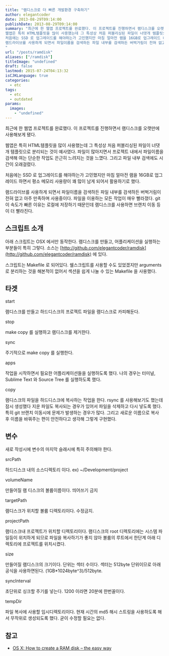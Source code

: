 ```yaml
---
title: "램디스크로 더 빠른 개발환경 구축하기"
author: elegantcoder
date: 2013-08-29T09:14:00
publishDate: 2013-08-29T09:14:00
summary: "최근에 한 웹앱 프로젝트를 완료했다. 이 프로젝트를 진행하면서 램디스크를 오랫만에 사용해보게 됐다.
웹앱은 특히 HTML템플릿을 많이 사용했는데 그 특성상 처음 퍼블리싱된 파일이 너댓개 템플릿으로 분리되는 것이 예사였다. 파일이 많아지면서 프로젝트 내에서 파일이름을 검색해 여는 단순한 작업도 은근히 느려지는 것을 느꼈다. 그리고 파일 내부 검색에도 시간이 오래걸렸다.
처음에는 SSD 로 업그레이드를 해야하는가 고민했지만 마침 얼마전 램을 16GB로 업그레이드 하면서 평소 메모리 사용량이 꽤 많이 남게 되어서 활용하기로 했다.
램드라이브를 사용하게 되면서 파일이름을 검색하든 파일 내부를 검색하든 버벅거림이 전혀 없고 아주 만족하며 사용중이다.
"
url: "/posts/ramdisk"
aliases: ["/ramdisk"]
titleImage: "undefined"
draft: false
lastmod: 2015-07-24T04:13:32
isCJKLanguage: true
categories:
  - etc
tags:
  - etc
  - outdated
params:
  images:
    - "undefined"
---
```

최근에 한 웹앱 프로젝트를 완료했다. 이 프로젝트를 진행하면서 램디스크를 오랫만에 사용해보게 됐다.

웹앱은 특히 HTML템플릿을 많이 사용했는데 그 특성상 처음 퍼블리싱된 파일이 너댓개 템플릿으로 분리되는 것이 예사였다. 파일이 많아지면서 프로젝트 내에서 파일이름을 검색해 여는 단순한 작업도 은근히 느려지는 것을 느꼈다. 그리고 파일 내부 검색에도 시간이 오래걸렸다.

처음에는 SSD 로 업그레이드를 해야하는가 고민했지만 마침 얼마전 램을 16GB로 업그레이드 하면서 평소 메모리 사용량이 꽤 많이 남게 되어서 활용하기로 했다.

램드라이브를 사용하게 되면서 파일이름을 검색하든 파일 내부를 검색하든 버벅거림이 전혀 없고 아주 만족하며 사용중이다. 파일을 이용하는 모든 작업이 매우 빨라졌다. git 이 속도가 빠른 이유는 로컬에 저장하기 때문인데 램디스크를 사용하면 브랜치 이동 등이 더 빨라진다.

스크립트 소개
-------

아래 스크립트는 OSX 에서만 동작한다. 램디스크를 만들고, 어플리케이션을 실행하는 부분들이 특히 그렇다. 소스는 [http://github.com/elegantcoder/ramdisk](http://github.com/elegantcoder/ramdisk) 에 있다.

스크립트는 Makefile 로 되어있다. 쉘스크립트를 사용할 수도 있었겠지만 arguments 로 분리하는 것을 해본적이 없어서 섹션을 쉽게 나눌 수 있는 Makefile 을 사용했다.

타겟
--

start

램디스크를 만들고 하드디스크의 프로젝트 파일을 램디스크로 카피해둔다.

stop

make copy 를 실행하고 램디스크를 제거한다.

sync

주기적으로 make copy 를 실행한다.

apps

작업을 시작하면서 필요한 어플리케이션들을 실행하도록 했다. 나의 경우는 터미널, Sublime Text 와 Source Tree 를 실행하도록 했다.

copy

램디스크의 파일을 하드디스크에 복사하는 작업을 한다. rsync 를 사용해보기도 했는데 잠시 생성했다 지운 파일도 복사되는 경우가 있어서 파일을 삭제하고 다시 넣도록 했다. 특히 git 브랜치 이동시에 문제가 발생하는 경우가 많다. 그리고 새로운 이름으로 복사 후 이름을 바꿔주는 편이 안전하다고 생각해 그렇게 구현했다.

변수
--

새로 작성시에 변수의 마지막 슬래시에 특히 주의해야 한다.

srcPath

하드디스크 내의 소스디렉토리 이다. ex) ~/Development/project

volumeName

만들어질 램 디스크의 볼륨이름이다. 띄어쓰기 금지

targetPath

램디스크가 위치할 볼륨 디렉토리이다. 수정금지.

projectPath

램디스크내 프로젝트가 위치할 디렉토리이다. 램디스크의 root 디렉토리에는 시스템 파일등이 위치하게 되므로 파일을 복사하기가 좋지 않아 볼륨의 루트에서 한단계 아래 디렉토리에 프로젝트를 위치시켰다.

size

만들어질 램디스크의 크기이다. 단위는 섹터 수이다. 섹터는 512byte 단위이므로 아래 공식을 사용하면된다. (1GB\*1024byte^3)/512byte.

syncInterval

초단위로 싱크할 주기를 넣는다. 1200 이라면 20분에 한번꼴이다.

tempDir

파일 복사에 사용할 임시디렉토리이다. 현재 시간의 md5 해시 스트링을 사용하도록 해서 무작위로 생성되도록 했다. 굳이 수정할 필요는 없다.

참고
--

-   [OS X: How to create a RAM disk – the easy way](http://bogner.sh/2012/12/os-x-create-a-ram-disk-the-easy-way/)

